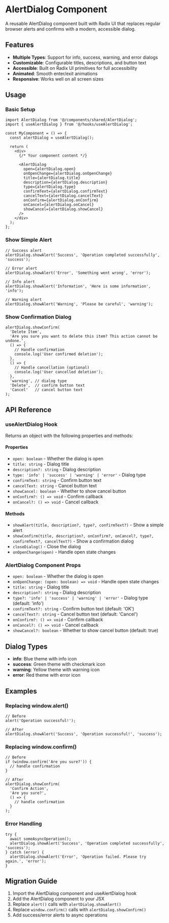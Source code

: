 # AlertDialog Component

A reusable AlertDialog component built with Radix UI that replaces regular browser alerts and confirms with a modern, accessible dialog.

## Features

- **Multiple Types**: Support for info, success, warning, and error dialogs
- **Customizable**: Configurable titles, descriptions, and button text
- **Accessible**: Built on Radix UI primitives for full accessibility
- **Animated**: Smooth enter/exit animations
- **Responsive**: Works well on all screen sizes

## Usage

### Basic Setup

```tsx
import AlertDialog from '@/components/shared/AlertDialog';
import { useAlertDialog } from '@/hooks/useAlertDialog';

const MyComponent = () => {
  const alertDialog = useAlertDialog();

  return (
    <div>
      {/* Your component content */}
      
      <AlertDialog
        open={alertDialog.open}
        onOpenChange={alertDialog.onOpenChange}
        title={alertDialog.title}
        description={alertDialog.description}
        type={alertDialog.type}
        confirmText={alertDialog.confirmText}
        cancelText={alertDialog.cancelText}
        onConfirm={alertDialog.onConfirm}
        onCancel={alertDialog.onCancel}
        showCancel={alertDialog.showCancel}
      />
    </div>
  );
};
```

### Show Simple Alert

```tsx
// Success alert
alertDialog.showAlert('Success', 'Operation completed successfully', 'success');

// Error alert
alertDialog.showAlert('Error', 'Something went wrong', 'error');

// Info alert
alertDialog.showAlert('Information', 'Here is some information', 'info');

// Warning alert
alertDialog.showAlert('Warning', 'Please be careful', 'warning');
```

### Show Confirmation Dialog

```tsx
alertDialog.showConfirm(
  'Delete Item',
  'Are you sure you want to delete this item? This action cannot be undone.',
  () => {
    // Handle confirmation
    console.log('User confirmed deletion');
  },
  () => {
    // Handle cancellation (optional)
    console.log('User cancelled deletion');
  },
  'warning', // dialog type
  'Delete',  // confirm button text
  'Cancel'   // cancel button text
);
```

## API Reference

### useAlertDialog Hook

Returns an object with the following properties and methods:

#### Properties
- `open: boolean` - Whether the dialog is open
- `title: string` - Dialog title
- `description?: string` - Dialog description
- `type: 'info' | 'success' | 'warning' | 'error'` - Dialog type
- `confirmText: string` - Confirm button text
- `cancelText: string` - Cancel button text
- `showCancel: boolean` - Whether to show cancel button
- `onConfirm?: () => void` - Confirm callback
- `onCancel?: () => void` - Cancel callback

#### Methods
- `showAlert(title, description?, type?, confirmText?)` - Show a simple alert
- `showConfirm(title, description?, onConfirm?, onCancel?, type?, confirmText?, cancelText?)` - Show a confirmation dialog
- `closeDialog()` - Close the dialog
- `onOpenChange(open)` - Handle open state changes

### AlertDialog Component Props

- `open: boolean` - Whether the dialog is open
- `onOpenChange: (open: boolean) => void` - Handle open state changes
- `title: string` - Dialog title
- `description?: string` - Dialog description
- `type?: 'info' | 'success' | 'warning' | 'error'` - Dialog type (default: 'info')
- `confirmText?: string` - Confirm button text (default: 'OK')
- `cancelText?: string` - Cancel button text (default: 'Cancel')
- `onConfirm?: () => void` - Confirm callback
- `onCancel?: () => void` - Cancel callback
- `showCancel?: boolean` - Whether to show cancel button (default: true)

## Dialog Types

- **info**: Blue theme with info icon
- **success**: Green theme with checkmark icon
- **warning**: Yellow theme with warning icon
- **error**: Red theme with error icon

## Examples

### Replacing window.alert()

```tsx
// Before
alert('Operation successful!');

// After
alertDialog.showAlert('Success', 'Operation successful!', 'success');
```

### Replacing window.confirm()

```tsx
// Before
if (window.confirm('Are you sure?')) {
  // handle confirmation
}

// After
alertDialog.showConfirm(
  'Confirm Action',
  'Are you sure?',
  () => {
    // handle confirmation
  }
);
```

### Error Handling

```tsx
try {
  await someAsyncOperation();
  alertDialog.showAlert('Success', 'Operation completed successfully', 'success');
} catch (error) {
  alertDialog.showAlert('Error', 'Operation failed. Please try again.', 'error');
}
```

## Migration Guide

1. Import the AlertDialog component and useAlertDialog hook
2. Add the AlertDialog component to your JSX
3. Replace `alert()` calls with `alertDialog.showAlert()`
4. Replace `window.confirm()` calls with `alertDialog.showConfirm()`
5. Add success/error alerts to async operations 